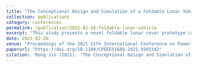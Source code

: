 ```yaml
---
title: "The Conceptional Design and Simulation of a Foldable Lunar Vehicle"
collection: publications
category: conferences
permalink: /publication/2021-02-26-foldable-lunar-vehicle
excerpt: "This study presents a novel foldable lunar rover prototype capable of reducing transport volume by approximately 20% and equipped with a camera-integrated robotic arm to minimize sensors and energy use. Combining solar panels with compact nuclear batteries ensures sustained lunar operations. Simulation results from SOLIDWORKS MOTION validate the rover’s folding mechanism, terrain adaptability, and obstacle-crossing performance, suggesting further enhancements through optimized suspension and automated route planning."
date: 2021-02-26
venue: "Proceedings of the 2021 11th International Conference on Power, Energy and Electrical Engineering (CPEEE), pp. 272-280, Shiga, Japan"
paperurl: "https://doi.org/10.1109/CPEEE51686.2021.9383342"
citation: 'Rong Jin (2021). "The Conceptional Design and Simulation of a Foldable Lunar Vehicle." In <i>Proceedings of the 2021 11th International Conference on Power, Energy and Electrical Engineering (CPEEE)</i>, pp. 272-280. February 26-28, 2021, Shiga, Japan. DOI: 10.1109/CPEEE51686.2021.9383342'
---
```


